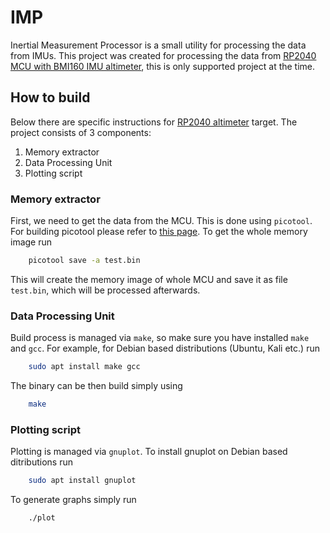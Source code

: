 # IMP
Inertial Measurement Processor is a small utility for processing the data from IMUs. 
This project was created for processing the data from
[RP2040 MCU with BMI160 IMU altimeter](https://github.com/sykacek/rp2040-bmi160-gyroscope), this is only supported project at the time.

## How to build

Below there are specific instructions for [RP2040 altimeter](https://github.com/sykacek/rp2040-bmi160-gyroscope)
target.
The project consists of 3 components:

1. Memory extractor
2. Data Processing Unit
3. Plotting script

### Memory extractor

First, we need to get the data from the MCU. This is done using `picotool`. For building picotool please
refer to [this page](https://github.com/raspberrypi/picotool). To get the whole memory image run
```sh
	picotool save -a test.bin
```

This will create the memory image of whole MCU and save it as file `test.bin`, which will be processed afterwards.

### Data Processing Unit

Build process is managed via `make`, so make sure you have installed `make` and `gcc`.
For example, for Debian based distributions (Ubuntu, Kali etc.) run

```sh
	sudo apt install make gcc
```

The binary can be then build simply using
```sh
	make
```

### Plotting script

Plotting is managed via `gnuplot`. To install gnuplot on Debian based ditributions run
```sh
	sudo apt install gnuplot
```

To generate graphs simply run
```sh
	./plot
```

